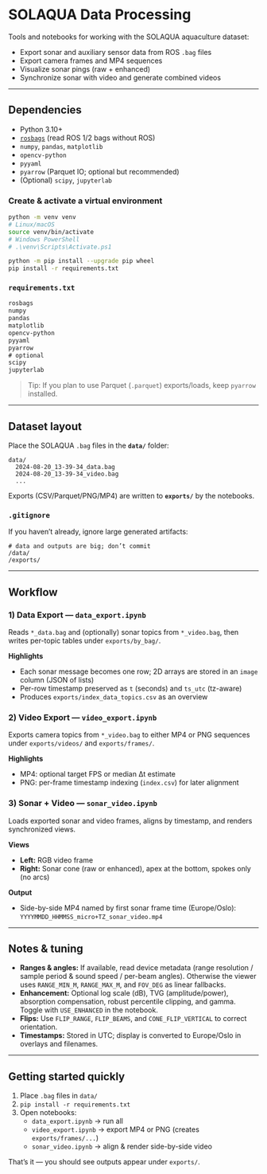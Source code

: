 # SOLAQUA Data Processing

Tools and notebooks for working with the SOLAQUA aquaculture dataset:

- Export sonar and auxiliary sensor data from ROS `.bag` files
- Export camera frames and MP4 sequences
- Visualize sonar pings (raw + enhanced)
- Synchronize sonar with video and generate combined videos

---

## Dependencies

- Python 3.10+
- [`rosbags`](https://gitlab.com/ternaris/rosbags) (read ROS 1/2 bags without ROS)
- `numpy`, `pandas`, `matplotlib`
- `opencv-python`
- `pyyaml`
- `pyarrow` (Parquet IO; optional but recommended)
- (Optional) `scipy`, `jupyterlab`

### Create & activate a virtual environment

```bash
python -m venv venv
# Linux/macOS
source venv/bin/activate
# Windows PowerShell
# .\venv\Scripts\Activate.ps1

python -m pip install --upgrade pip wheel
pip install -r requirements.txt
```

### `requirements.txt`

```txt
rosbags
numpy
pandas
matplotlib
opencv-python
pyyaml
pyarrow
# optional
scipy
jupyterlab
```

> Tip: If you plan to use Parquet (`.parquet`) exports/loads, keep `pyarrow` installed.

---

## Dataset layout

Place the SOLAQUA `.bag` files in the **`data/`** folder:

```
data/
  2024-08-20_13-39-34_data.bag
  2024-08-20_13-39-34_video.bag
  ...
```

Exports (CSV/Parquet/PNG/MP4) are written to **`exports/`** by the notebooks.

### `.gitignore`

If you haven’t already, ignore large generated artifacts:

```gitignore
# data and outputs are big; don’t commit
/data/
/exports/
```

---

## Workflow

### 1) Data Export — `data_export.ipynb`
Reads `*_data.bag` and (optionally) sonar topics from `*_video.bag`, then writes per-topic tables under `exports/by_bag/`.

**Highlights**
- Each sonar message becomes one row; 2D arrays are stored in an `image` column (JSON of lists)
- Per-row timestamp preserved as `t` (seconds) and `ts_utc` (tz-aware)
- Produces `exports/index_data_topics.csv` as an overview

### 2) Video Export — `video_export.ipynb`
Exports camera topics from `*_video.bag` to either MP4 or PNG sequences under `exports/videos/` and `exports/frames/`.

**Highlights**
- MP4: optional target FPS or median Δt estimate
- PNG: per-frame timestamp indexing (`index.csv`) for later alignment

### 3) Sonar + Video — `sonar_video.ipynb`
Loads exported sonar and video frames, aligns by timestamp, and renders synchronized views.

**Views**
- **Left:** RGB video frame
- **Right:** Sonar cone (raw or enhanced), apex at the bottom, spokes only (no arcs)

**Output**
- Side-by-side MP4 named by first sonar frame time (Europe/Oslo):
  `YYYYMMDD_HHMMSS_micro+TZ_sonar_video.mp4`

---

## Notes & tuning

- **Ranges & angles:** If available, read device metadata (range resolution / sample period & sound speed / per-beam angles). Otherwise the viewer uses `RANGE_MIN_M`, `RANGE_MAX_M`, and `FOV_DEG` as linear fallbacks.
- **Enhancement:** Optional log scale (dB), TVG (amplitude/power), absorption compensation, robust percentile clipping, and gamma. Toggle with `USE_ENHANCED` in the notebook.
- **Flips:** Use `FLIP_RANGE`, `FLIP_BEAMS`, and `CONE_FLIP_VERTICAL` to correct orientation.
- **Timestamps:** Stored in UTC; display is converted to Europe/Oslo in overlays and filenames.

---

## Getting started quickly

1. Place `.bag` files in `data/`
2. `pip install -r requirements.txt`
3. Open notebooks:
   - `data_export.ipynb` → run all
   - `video_export.ipynb` → export MP4 or PNG (creates `exports/frames/...`)
   - `sonar_video.ipynb` → align & render side-by-side video

That’s it — you should see outputs appear under `exports/`.

